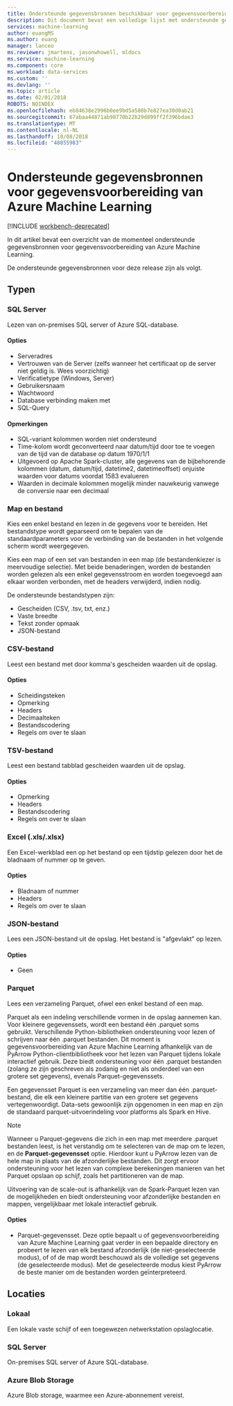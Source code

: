 ```yaml
---
title: Ondersteunde gegevensbronnen beschikbaar voor gegevensvoorbereiding van Azure Machine Learning | Microsoft Docs
description: Dit document bevat een volledige lijst met ondersteunde gegevensbronnen beschikbaar voor gegevensvoorbereiding van Azure Machine Learning.
services: machine-learning
author: euangMS
ms.author: euang
manager: lanceo
ms.reviewer: jmartens, jasonwhowell, mldocs
ms.service: machine-learning
ms.component: core
ms.workload: data-services
ms.custom: ''
ms.devlang: ''
ms.topic: article
ms.date: 02/01/2018
ROBOTS: NOINDEX
ms.openlocfilehash: eb84638e2996b0ee9bd5a580b7e827ea30d0ab21
ms.sourcegitcommit: 67abaa44871ab98770b22b29d899ff2f396bdae3
ms.translationtype: MT
ms.contentlocale: nl-NL
ms.lasthandoff: 10/08/2018
ms.locfileid: "48855983"
---
```

# <a name="supported-data-sources-for-azure-machine-learning-data-preparation"></a>Ondersteunde gegevensbronnen voor gegevensvoorbereiding van Azure Machine Learning 

[!INCLUDE [workbench-deprecated](../../../includes/aml-deprecating-preview-2017.md)] 

In dit artikel bevat een overzicht van de momenteel ondersteunde gegevensbronnen voor gegevensvoorbereiding van Azure Machine Learning.

De ondersteunde gegevensbronnen voor deze release zijn als volgt.

## <a name="types"></a>Typen 

### <a name="sql-server"></a>SQL Server
Lezen van on-premises SQL server of Azure SQL-database.

#### <a name="options"></a>Opties
- Serveradres
- Vertrouwen van de Server (zelfs wanneer het certificaat op de server niet geldig is. Wees voorzichtig)
- Verificatietype (Windows, Server)
- Gebruikersnaam
- Wachtwoord
- Database verbinding maken met
- SQL-Query

#### <a name="notes"></a>Opmerkingen
- SQL-variant kolommen worden niet ondersteund
- Time-kolom wordt geconverteerd naar datum/tijd door toe te voegen van de tijd van de database op datum 1970/1/1
- Uitgevoerd op Apache Spark-cluster, alle gegevens van de bijbehorende kolommen (datum, datum/tijd, datetime2, datetimeoffset) onjuiste waarden voor datums voordat 1583 evalueren
- Waarden in decimale kolommen mogelijk minder nauwkeurig vanwege de conversie naar een decimaal

### <a name="directory-vs-file"></a>Map en bestand
Kies een enkel bestand en lezen in de gegevens voor te bereiden. Het bestandstype wordt geparseerd om te bepalen van de standaardparameters voor de verbinding van de bestanden in het volgende scherm wordt weergegeven.

Kies een map of een set van bestanden in een map (de bestandenkiezer is meervoudige selectie). Met beide benaderingen, worden de bestanden worden gelezen als een enkel gegevensstroom en worden toegevoegd aan elkaar worden verbonden, met de headers verwijderd, indien nodig.

De ondersteunde bestandstypen zijn:
- Gescheiden (CSV, .tsv, txt, enz.)
- Vaste breedte
- Tekst zonder opmaak
- JSON-bestand

### <a name="csv-file"></a>CSV-bestand
Leest een bestand met door komma's gescheiden waarden uit de opslag.

#### <a name="options"></a>Opties
- Scheidingsteken
- Opmerking
- Headers
- Decimaalteken
- Bestandscodering
- Regels om over te slaan

### <a name="tsv-file"></a>TSV-bestand
Leest een bestand tabblad gescheiden waarden uit de opslag.

#### <a name="options"></a>Opties
- Opmerking
- Headers
- Bestandscodering
- Regels om over te slaan

### <a name="excel-xlsxlsx"></a>Excel (.xls/.xlsx)
Een Excel-werkblad een op het bestand op een tijdstip gelezen door het de bladnaam of nummer op te geven.

#### <a name="options"></a>Opties
- Bladnaam of nummer
- Headers
- Regels om over te slaan

### <a name="json-file"></a>JSON-bestand
Lees een JSON-bestand uit de opslag. Het bestand is "afgevlakt" op lezen.

#### <a name="options"></a>Opties
- Geen

### <a name="parquet"></a>Parquet
Lees een verzameling Parquet, ofwel een enkel bestand of een map.

Parquet als een indeling verschillende vormen in de opslag aannemen kan. Voor kleinere gegevenssets, wordt een bestand één .parquet soms gebruikt. Verschillende Python-bibliotheken ondersteuning voor lezen of schrijven naar één .parquet bestanden. Dit moment is gegevensvoorbereiding van Azure Machine Learning afhankelijk van de PyArrow Python-clientbibliotheek voor het lezen van Parquet tijdens lokale interactief gebruik. Deze biedt ondersteuning voor één .parquet bestanden (zolang ze zijn geschreven als zodanig en niet als onderdeel van een grotere set gegevens), evenals Parquet-gegevenssets.

Een gegevensset Parquet is een verzameling van meer dan één .parquet-bestand, die elk een kleinere partitie van een grotere set gegevens vertegenwoordigt. Data-sets gewoonlijk zijn opgenomen in een map en zijn de standaard parquet-uitvoerindeling voor platforms als Spark en Hive.

>[!NOTE]
>Wanneer u Parquet-gegevens die zich in een map met meerdere .parquet bestanden leest, is het verstandig om te selecteren van de map om te lezen, en de **Parquet-gegevensset** optie. Hierdoor kunt u PyArrow lezen van de hele map in plaats van de afzonderlijke bestanden. Dit zorgt ervoor ondersteuning voor het lezen van complexe berekeningen manieren van het Parquet opslaan op schijf, zoals het partitioneren van de map.

Uitvoering van de scale-out is afhankelijk van de Spark-Parquet lezen van de mogelijkheden en biedt ondersteuning voor afzonderlijke bestanden en mappen, vergelijkbaar met lokale interactief gebruik.

#### <a name="options"></a>Opties
- Parquet-gegevensset. Deze optie bepaalt u of gegevensvoorbereiding van Azure Machine Learning gaat verder in een bepaalde directory en probeert te lezen van elk bestand afzonderlijk (de niet-geselecteerde modus), of of de map wordt beschouwd als de volledige set gegevens (de geselecteerde modus). Met de geselecteerde modus kiest PyArrow de beste manier om de bestanden worden geïnterpreteerd.


## <a name="locations"></a>Locaties
### <a name="local"></a>Lokaal
Een lokale vaste schijf of een toegewezen netwerkstation opslaglocatie.

### <a name="sql-server"></a>SQL Server
On-premises SQL server of Azure SQL-database.

### <a name="azure-blob-storage"></a>Azure Blob Storage
Azure Blob storage, waarmee een Azure-abonnement vereist.

